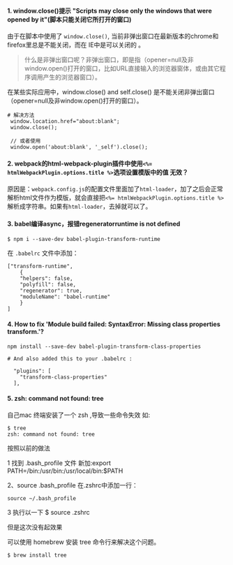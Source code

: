 #### 1. window.close()提示 "Scripts may close only the windows that were opened by it"(脚本只能关闭它所打开的窗口)

由于在脚本中使用了 `window.close()`, 当前非弹出窗口在最新版本的chrome和firefox里总是不能关闭，而在 IE中是可以关闭的 。

>什么是非弹出窗口呢？非弹出窗口，即是指（opener=null及非window.open()打开的窗口，比如URL直接输入的浏览器窗体，或由其它程序调用产生的浏览器窗口）。

在某些实际应用中，window.close() and self.close() 是不能关闭非弹出窗口（opener=null及非window.open()打开的窗口）。

```
# 解决方法
 window.location.href="about:blank";
 window.close();
 
 // 或者使用
 window.open('about:blank', '_self').close();
```
#### 2. webpack的html-webpack-plugin插件中使用`<%= htmlWebpackPlugin.options.title %>`选项设置模版中的值 无效？

原因是：`webpack.config.js`的配置文件里面加了`html-loader`，加了之后会正常解析html文件作为模版，就会直接把`<%= htmlWebpackPlugin.options.title %>`解析成字符串。如果有`html-loader`，去掉就可以了。
#### 3. babel编译async，报错regeneratorruntime is not defined
```
$ npm i --save-dev babel-plugin-transform-runtime
```
在 `.babelrc` 文件中添加：

```
["transform-runtime",
    {
    "helpers": false,
    "polyfill": false,
    "regenerator": true,
    "moduleName": "babel-runtime"
    }
]
```
#### 4. How to fix 'Module build failed: SyntaxError: Missing class properties transform.'?
```
npm install --save-dev babel-plugin-transform-class-properties
```
```
# And also added this to your .babelrc :

  "plugins": [
    "transform-class-properties"
  ],
```
#### 5. zsh: command not found: tree
自己mac 终端安装了一个 zsh ,导致一些命令失效 
如: 

```
$ tree 
zsh: command not found: tree
``` 
按照以前的做法

1 找到 .bash_profile 文件 
新加:export PATH=/bin:/usr/bin:/usr/local/bin:$PATH

2、source .bash_profile 
在.zshrc中添加一行： 

```
source ~/.bash_profile
```
3 执行以一下 $ source .zshrc

但是这次没有起效果

可以使用 homebrew 安装 tree 命令行来解决这个问题。

``` 
$ brew install tree
```